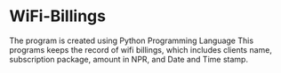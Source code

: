 # WiFi-Billings
The program is created using Python Programming Language
This programs keeps the record of wifi billings, which includes clients name, subscription package, amount in NPR, and Date and Time stamp.

<!-- Username: admin -->
<!-- Password: For password contact me: bikaldhimal2016@gmail.com or (+977 9814312920) or you can even look into code -->
